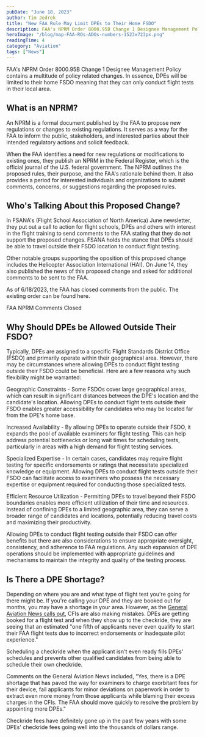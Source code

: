 ```yaml
---
pubDate: "June 18, 2023"
author: Tim Jedrek
title: "New FAA Rule May Limit DPEs to Their Home FSDO"
description: FAA's NPRM Order 8000.95B Change 1 Designee Management Policy contains a multitude of policy related changes.  In essence, DPEs will be limited to their home FSDO meaning that they can only conduct flight tests in their local area."
heroImage: "/blog/map-FAA-ROs-ADOs-numbers-1523x723px.png"
readingTime: 4
category: "Aviation"
tags: ["News"]
---
```


FAA's NPRM Order 8000.95B Change 1 Designee Management Policy contains a multitude of policy related changes. In essence, DPEs will be limited to their home FSDO meaning that they can only conduct flight tests in their local area.

## What is an NPRM?

An NPRM is a formal document published by the FAA to propose new regulations or changes to existing regulations. It serves as a way for the FAA to inform the public, stakeholders, and interested parties about their intended regulatory actions and solicit feedback.

When the FAA identifies a need for new regulations or modifications to existing ones, they publish an NPRM in the Federal Register, which is the official journal of the U.S. federal government. The NPRM outlines the proposed rules, their purpose, and the FAA's rationale behind them. It also provides a period for interested individuals and organizations to submit comments, concerns, or suggestions regarding the proposed rules.

## Who's Talking About this Proposed Change?

In FSANA's (Flight School Association of North America) June newsletter, they put out a call to action for flight schools, DPEs and others with interest in the flight training to send comments to the FAA stating that they do not support the proposed changes. FSANA holds the stance that DPEs should be able to travel outside their FSDO location to conduct flight testing.

Other notable groups supporting the oposition of this proposed change includes the Helicopter Association International (HAI). On June 14, they also published the news of this proposed change and asked for additional comments to be sent to the FAA.

As of 6/18/2023, the FAA has closed comments from the public. The existing order can be found here.

FAA NPRM Comments Closed

## Why Should DPEs be Allowed Outside Their FSDO?

Typically, DPEs are assigned to a specific Flight Standards District Office (FSDO) and primarily operate within their geographical area. However, there may be circumstances where allowing DPEs to conduct flight testing outside their FSDO could be beneficial. Here are a few reasons why such flexibility might be warranted:

Geographic Constraints - Some FSDOs cover large geographical areas, which can result in significant distances between the DPE's location and the candidate's location. Allowing DPEs to conduct flight tests outside their FSDO enables greater accessibility for candidates who may be located far from the DPE's home base.

Increased Availability - By allowing DPEs to operate outside their FSDO, it expands the pool of available examiners for flight testing. This can help address potential bottlenecks or long wait times for scheduling tests, particularly in areas with a high demand for flight testing services.

Specialized Expertise - In certain cases, candidates may require flight testing for specific endorsements or ratings that necessitate specialized knowledge or equipment. Allowing DPEs to conduct flight tests outside their FSDO can facilitate access to examiners who possess the necessary expertise or equipment required for conducting those specialized tests.

Efficient Resource Utilization - Permitting DPEs to travel beyond their FSDO boundaries enables more efficient utilization of their time and resources. Instead of confining DPEs to a limited geographic area, they can serve a broader range of candidates and locations, potentially reducing travel costs and maximizing their productivity.

Allowing DPEs to conduct flight testing outside their FSDO can offer benefits but there are also considerations to ensure appropriate oversight, consistency, and adherence to FAA regulations. Any such expansion of DPE operations should be implemented with appropriate guidelines and mechanisms to maintain the integrity and quality of the testing process.

## Is There a DPE Shortage?

Depending on where you are and what type of flight test you're going for there might be. If you're calling your DPE and they are booked out for months, you may have a shortage in your area. However, as the [General Aviation News calls out](https://generalaviationnews.com/2023/02/27/is-there-really-a-dpe-shortage/), CFIs are also making mistakes. DPEs are getting booked for a flight test and when they show up to the checkride, they are seeing that an estimated "one fifth of applicants never even qualify to start their FAA flight tests due to incorrect endorsements or inadequate pilot experience."

Scheduling a checkride when the applicant isn't even ready fills DPEs' schedules and prevents other qualified candidates from being able to schedule their own checkride.

Comments on the General Aviation News included, "Yes, there is a DPE shortage that has paved the way for examiners to charge exorbitant fees for their device, fail applicants for minor deviations on paperwork in order to extract even more money from those applicants while blaming their excess charges in the CFIs. The FAA should move quickly to resolve the problem by appointing more DPEs."

Checkride fees have definitely gone up in the past few years with some DPEs' checkride fees going well into the thousands of dollars range.
